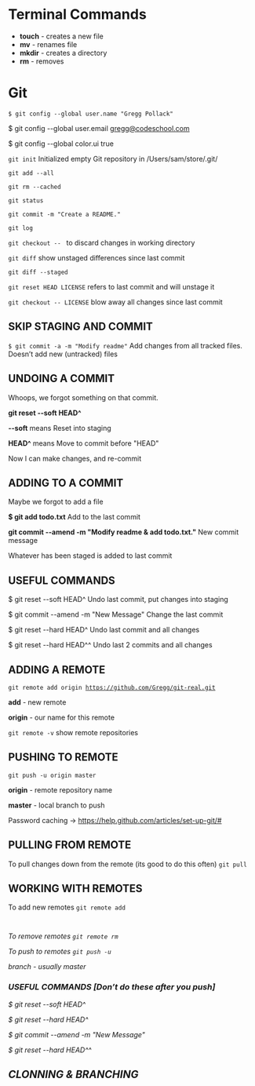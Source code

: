 # Terminal Commands

- **touch** _<filename>_ - creates a new file
- **mv** _<oldfilename>_ _<newfilename>_ - renames file
- **mkdir** - creates a directory
- **rm** - removes

# Git

<code>$ git config --global user.name "Gregg Pollack"</code>

<code></code>$ git config --global user.email gregg@codeschool.com</code>

<code></code>$ git config --global color.ui true</code>

<code>git init</code> Initialized empty Git repository in /Users/sam/store/.git/

<code>git add --all</code>

<code>git rm --cached <filename></code>

<code>git status</code>

<code>git commit -m "Create a README."</code>

<code>git log</code>

<code>git checkout -- <filename></code> to discard changes in working directory

<code>git diff</code> show unstaged differences since last commit

<code>git diff --staged</code>

<code>git reset HEAD LICENSE</code> refers to last commit and will unstage it

<code>git checkout -- LICENSE</code> blow away all changes since last commit

## SKIP STAGING AND COMMIT

<code>$ git commit -a -m "Modify readme"</code> Add changes from all tracked files. Doesn’t add new (untracked) files

## UNDOING A COMMIT

Whoops, we forgot something on that commit.

**git reset --soft HEAD^**  

**--soft** means Reset into staging

**HEAD^** means Move to commit before "HEAD"

Now I can make changes, and re-commit

## ADDING TO A COMMIT

Maybe we forgot to add a file

**$ git add todo.txt** Add to the last commit

**git commit --amend -m "Modify readme & add todo.txt."** New commit message

Whatever has been staged is added to last commit

## USEFUL COMMANDS

$ git reset --soft HEAD^ Undo last commit, put changes into staging

$ git commit --amend -m "New Message" Change the last commit

$ git reset --hard HEAD^ Undo last commit and all changes

$ git reset --hard HEAD^^ Undo last 2 commits and all changes

## ADDING A REMOTE

<code>git remote add origin https://github.com/Gregg/git-real.git</code>

**add** - new remote

**origin** - our name for this remote 

<code>git remote -v</code> show remote repositories

## PUSHING TO REMOTE

<code>git push -u origin master</code> 

**origin** - remote repository name 

**master** - local branch to push 

Password caching -> https://help.github.com/articles/set-up-git/#

## PULLING FROM REMOTE

To pull changes down from the remote (its good to do this often) <code>git pull</code>

## WORKING WITH REMOTES

To add new remotes <code>git remote add <name> <address> </code>

To remove remotes <code>git remote rm <name></code>

To push to remotes <code>git push -u <name> <branch></code>

*branch* - usually master

### USEFUL COMMANDS **[Don’t do these after you push]**

$ git reset --soft HEAD^

$ git reset --hard HEAD^

$ git commit --amend -m "New Message"

$ git reset --hard HEAD^^

## CLONNING & BRANCHING

